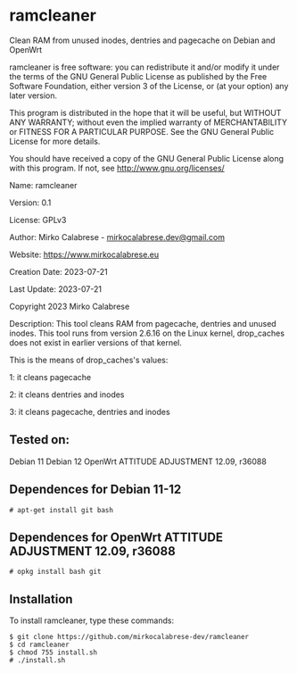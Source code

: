 # ramcleaner
Clean RAM from unused inodes, dentries and pagecache on Debian and OpenWrt

ramcleaner is free software: you can redistribute it and/or modify
it under the terms of the GNU General Public License as published by
the Free Software Foundation, either version 3 of the License, or
(at your option) any later version.

This program is distributed in the hope that it will be useful,
but WITHOUT ANY WARRANTY; without even the implied warranty of
MERCHANTABILITY or FITNESS FOR A PARTICULAR PURPOSE.  See the
GNU General Public License for more details.

You should have received a copy of the GNU General Public License
along with this program.  If not, see <http://www.gnu.org/licenses/>

Name: ramcleaner

Version: 0.1

License: GPLv3

Author: Mirko Calabrese - mirkocalabrese.dev@gmail.com

Website: https://www.mirkocalabrese.eu

Creation Date: 2023-07-21

Last Update: 2023-07-21

Copyright 2023 Mirko Calabrese

Description: This tool cleans RAM from pagecache, dentries and unused inodes.
This tool runs from version 2.6.16 on the Linux kernel, drop_caches does not exist in earlier versions of that kernel.

This is the means of drop_caches's values:

1: it cleans pagecache

2: it cleans dentries and inodes

3: it cleans pagecache, dentries and inodes

## Tested on:
Debian 11
Debian 12
OpenWrt ATTITUDE ADJUSTMENT 12.09, r36088

## Dependences for Debian 11-12
```
# apt-get install git bash
```

## Dependences for OpenWrt ATTITUDE ADJUSTMENT 12.09, r36088
```
# opkg install bash git
```


## Installation
To install ramcleaner, type these commands:
```
$ git clone https://github.com/mirkocalabrese-dev/ramcleaner
$ cd ramcleaner
$ chmod 755 install.sh
# ./install.sh
```
